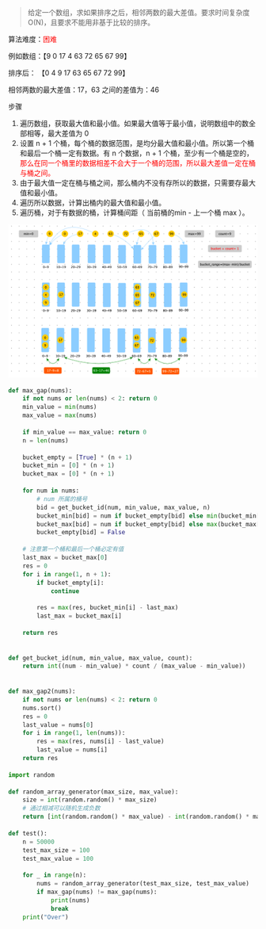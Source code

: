 

> 给定一个数组，求如果排序之后，相邻两数的最大差值。要求时间复杂度 O(N)，且要求不能用非基于比较的排序。

算法难度：<font color=red>困难</font>



例如数组：【9	0	17	4	63	72	65	67	99】

排序后：	【0	4	9	17	63	65	67	72	99】

相邻两数的最大差值：17，63 之间的差值为：46



步骤

1. 遍历数组，获取最大值和最小值。如果最大值等于最小值，说明数组中的数全部相等，最大差值为 0
2. 设置 n + 1 个桶，每个桶的数据范围，是均分最大值和最小值。所以第一个桶和最后一个桶一定有数据。有 n 个数据，n + 1 个桶，至少有一个桶是空的，<font color=red>那么在同一个桶里的数据相差不会大于一个桶的范围，所以最大差值一定在桶与桶之间。</font>
3. 由于最大值一定在桶与桶之间，那么桶内不没有存所以的数据，只需要存最大值和最小值。
4. 遍历所以数据，计算出桶内的最大值和最小值。
5. 遍历桶，对于有数据的桶，计算桶间距（ 当前桶的min - 上一个桶 max ）。



![](images/screenshot-20220720-151852.png)



```python
def max_gap(nums):
    if not nums or len(nums) < 2: return 0
    min_value = min(nums)
    max_value = max(nums)

    if min_value == max_value: return 0
    n = len(nums)

    bucket_empty = [True] * (n + 1)
    bucket_min = [0] * (n + 1)
    bucket_max = [0] * (n + 1)

    for num in nums:
        # num 所属的桶号
        bid = get_bucket_id(num, min_value, max_value, n)
        bucket_min[bid] = num if bucket_empty[bid] else min(bucket_min[bid], num)
        bucket_max[bid] = num if bucket_empty[bid] else max(bucket_max[bid], num)
        bucket_empty[bid] = False

    # 注意第一个桶和最后一个桶必定有值
    last_max = bucket_max[0]
    res = 0
    for i in range(1, n + 1):
        if bucket_empty[i]:
            continue

        res = max(res, bucket_min[i] - last_max)
        last_max = bucket_max[i]

    return res


def get_bucket_id(num, min_value, max_value, count):
    return int((num - min_value) * count / (max_value - min_value))


def max_gap2(nums):
    if not nums or len(nums) < 2: return 0
    nums.sort()
    res = 0
    last_value = nums[0]
    for i in range(1, len(nums)):
        res = max(res, nums[i] - last_value)
        last_value = nums[i]
    return res

import random

def random_array_generator(max_size, max_value):
    size = int(random.random() * max_size)
    # 通过相减可以随机生成负数
    return [int(random.random() * max_value) - int(random.random() * max_value) for _ in range(size)]

def test():
    n = 50000
    test_max_size = 100
    test_max_value = 100

    for _ in range(n):
        nums = random_array_generator(test_max_size, test_max_value)
        if max_gap(nums) != max_gap(nums):
            print(nums)
            break
    print("Over")
```

